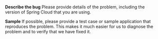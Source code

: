 **Describe the bug**
Please provide details of the problem, including the version of Spring Cloud that you
are using. 

**Sample**
If possible, please provide a test case or sample application that reproduces
the problem. This makes it much easier for us to diagnose the problem and to verify that
we have fixed it.
